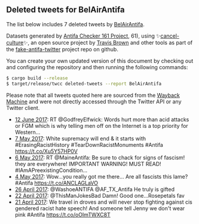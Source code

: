 ## Deleted tweets for BelAirAntifa

The list below includes 7 deleted tweets by
[BelAirAntifa](https://twitter.com/BelAirAntifa).



Datasets generated by [Antifa Checker 161 Project](https://twitter.com/antifacheck161), 61), using ✨[cancel-culture](https://github.com/travisbrown/cancel-culture)✨, an open source project by 
[Travis Brown](https://twitter.com/travisbrown) and other tools as part of the 
[fake-antifa-twitter](https://github.com/antifacheck161/fake-antifa-twitter) project repo on github.

You can create your own updated version of this document by checking out and configuring the
repository and then running the following commands:

```bash
$ cargo build --release
$ target/release/twcc deleted-tweets --report BelAirAntifa
```

Please note that all tweets quoted here are sourced from the
[Wayback Machine](https://web.archive.org) and were not directly accessed through the Twitter API or
any Twitter client.

* [12 June 2017](https://web.archive.org/web/20170612131209/https://twitter.com/BelAirAntifa/status/874252987283255297): RT @GodfreyElfwick: Words hurt more than acid attacks or FGM which is why telling men off on the Internet is a top priority for Western…  <!--874252987283255297-->
* [ 7 May 2017](https://web.archive.org/web/20170507235805/https://twitter.com/BelAirAntifa/status/861369578592641024): White supremacy will end &amp; it starts with #ErasingRacistHistory #TearDownRacistMonuments #Antifa https://t.co/Xu5Y57HP0V <!--861369578592641024-->
* [ 6 May 2017](https://web.archive.org/web/20170506205930/https://twitter.com/BelAirAntifa/status/860962248726122496): RT @MaineAntifa: Be sure to chack for signs of fascism! they are everywhere! IMPORTANT WARNING! MUST READ! #IAmAPreexistingCondition…  <!--860962248726122496-->
* [ 4 May 2017](https://web.archive.org/web/20170504115446/https://twitter.com/BelAirAntifa/status/860100386371366912): Wow...you really got me there...  Are all fascists this lame?   #Antifa https://t.co/ANCLAGLaVO <!--860100386371366912-->
* [26 April 2017](https://web.archive.org/web/20170426222613/https://twitter.com/BelAirAntifa/status/857360193037926400): @WashoeANTIFA @AF_TX_Antifa He truly is gifted <!--857360193037926400-->
* [22 April 2017](https://web.archive.org/web/20170422034341/https://twitter.com/BelAirAntifa/status/855628146829393920): @ThisManJokesBad Damn! Good one...Rosepetals fav <!--855628146829393920-->
* [21 April 2017](https://web.archive.org/web/20170421233738/https://twitter.com/BelAirAntifa/status/855566222099976192): We travel in droves and will never stop fighting against cis gendered racist hate speech! And someone tell Jenny we don't wear pink #Antifa https://t.co/oOImTWXC8T <!--855566222099976192-->
